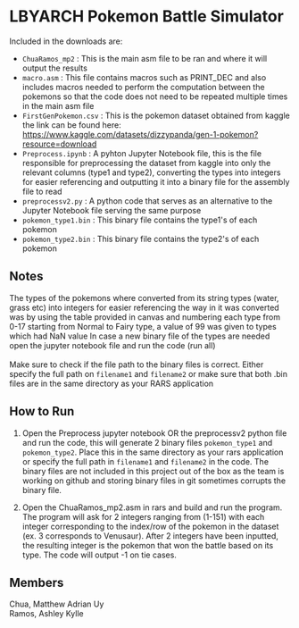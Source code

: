# LBYARCH Pokemon Battle Simulator
Included in the downloads are:
- `ChuaRamos_mp2` : This is the main asm file to be ran and where it will output the results
- `macro.asm` : This file contains macros such as PRINT_DEC and also includes macros needed to perform the computation between the pokemons so that the code does not need to be repeated multiple times in the main asm file
- `FirstGenPokemon.csv` : This is the pokemon dataset obtained from kaggle the link can be found here: https://www.kaggle.com/datasets/dizzypanda/gen-1-pokemon?resource=download
- `Preprocess.ipynb` : A pyhton Jupyter Notebook file, this is the file responsible for preprocessing the dataset from kaggle into only the relevant columns (type1 and type2), converting the types into integers for easier referencing and outputting it into a binary file for the assembly file to read
- `preprocessv2.py` : A python code that serves as an alternative to the Jupyter Notebook file serving the same purpose
- `pokemon_type1.bin` : This binary file contains the type1's of each pokemon
- `pokemon_type2.bin` : This binary file contains the type2's of each pokemon

## Notes
The types of the pokemons where converted from its string types (water, grass etc) into integers for easier referencing the way in it was converted was by using the table provided in canvas and numbering each type from 0-17 starting from Normal to Fairy type, a value of 99 was given to types which had NaN value
In case a new binary file of the types are needed open the jupyter notebook file and run the code (run all) <br />
<br />
Make sure to check if the file path to the binary files is correct. Either specify the full path on `filename1` and `filename2` or make sure that both .bin files are in the same directory as your RARS application

## How to Run
1. Open the Preprocess jupyter notebook OR the preprocessv2 python file and run the code, this will generate 2 binary files `pokemon_type1` and `pokemon_type2`. Place this in the same directory as your rars application or specify the full path in `filename1` and `filename2` in the code. The binary files are not included in this project out of the box as the team is working on github and storing binary files in git sometimes corrupts the binary file.

2. Open the ChuaRamos_mp2.asm in rars and build and run the program. The program will ask for 2 integers ranging from (1-151) with each integer corresponding to the index/row of the pokemon in the dataset (ex. 3 corresponds to Venusaur). After 2 integers have been inputted, the resulting integer is the pokemon that won the battle based on its type. The code will output -1 on tie cases.

## Members
Chua, Matthew Adrian Uy <br />
Ramos, Ashley Kylle

